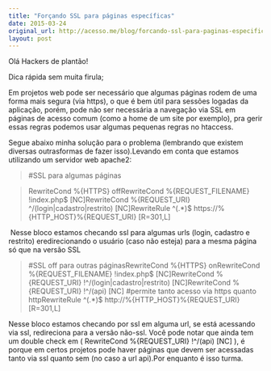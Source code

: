 ```yaml
---
title: "Forçando SSL para páginas específicas"
date: 2015-03-24
original_url: http://acesso.me/blog/forcando-ssl-para-paginas-especificas/
layout: post
---
```


Olá Hackers de plantão!

Dica rápida sem muita firula;

Em projetos web pode ser necessário que algumas páginas rodem de uma forma mais segura (via https), o que é bem útil para sessões logadas da aplicação, porém, pode não ser necessária a navegação via SSL em páginas de acesso comum (como a home de um site por exemplo), pra gerir essas regras podemos usar algumas pequenas regras no htaccess.

Segue abaixo minha solução para o problema (lembrando que existem diversas outrasformas de fazer isso).Levando em conta que estamos utilizando um servidor web apache2:
> #SSL para algumas páginas 

> RewriteCond %{HTTPS} offRewriteCond %{REQUEST\_FILENAME} !index.php$ [NC]RewriteCond %{REQUEST\_URI} ^/(login|cadastro|restrito) [NC]RewriteRule ^(.\*)$ https://%{HTTP\_HOST}%{REQUEST\_URI} [R=301,L]

 Nesse bloco estamos checando ssl para algumas urls (login, cadastro e restrito) eredirecionando o usuário (caso não esteja) para a mesma página só que na versão SSL
> #SSL off para outras páginasRewriteCond %{HTTPS} onRewriteCond %{REQUEST\_FILENAME} !index.php$ [NC]RewriteCond %{REQUEST\_URI} !^/(login|cadastro|restrito) [NC]RewriteCond %{REQUEST\_URI} !^/(api) [NC] #permite tanto acesso via https quanto httpRewriteRule ^(.\*)$ http://%{HTTP\_HOST}%{REQUEST\_URI} [R=301,L]

Nesse bloco estamos checando por ssl em alguma url, se está acessando via ssl, redireciona para a versão não-ssl. Você pode notar que ainda tem um double check em ( RewriteCond %{REQUEST\_URI} !^/(api) [NC] ), é porque em certos projetos pode haver páginas que devem ser acessadas tanto via ssl quanto sem (no caso a url api).Por enquanto é isso turma.
